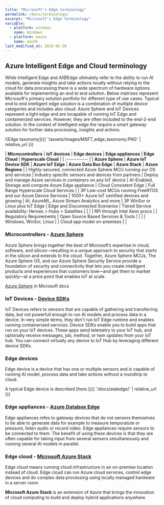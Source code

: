 ```yaml
---
title: "Microsoft's Edge terminology"
permalink: /docs/terminology/
excerpt: "Microsoft's Edge terminology"
variable:
  - platform: windows
    name: Windows
  - platform: macos
    name: macOS
last_modified_at: 2019-05-28
---
```


## Azure Intelligent Edge and Cloud terminology

While Intelligent Edge and AI@Edge ultimately refer to the ability to run AI models, generate insights and take actions locally without relying to the cloud for data processing there is a wide spectrum of hardware options available for implementing an end to end solution. Below matrixes represent Microsoft's primary solution portfolio for different type of use cases. Typical end to end intelligent edge solution is a combination of multiple device categories and includes also cloud. Azure Sphere and IoT Devices represent a light edge and are incapable of running IoT Edge and containerized services. However, they are often included to the end-2-end solution. In the context of intelligent edge the require a smart gateway solution for further data processing, insights and actions.

![Edge taxonomy]({{ '/assets/images/MSFT_edge_taxonomy.PNG' | relative_url }})

| **Microcontrollers** | **IoT devices** | **Edge devices** | **Edge appliances** | **Edge Cloud** | **Hyperscale Cloud** |
| :----------- |
| **Azure Sphere** | **Azure IoT Device SDK** | **Azure IoT Edge** | **Azure Data Box Edge** | **Azure Stack** | **Azure Regions** |
| Highly-secured, connected Azure Sphere MCU running our OS and services | Industry specific sensors and devices from partners | Deploy and manage Azure services in containers on any IoT device | AI-Enabled, Storage and compute Azure Edge appliance | Cloud Consistent Edge | Full Range Hyperscale Cloud Services |
| 3P Low-cost MCUs running FreeRTOS and our Azure Device Services | 1000+ Azure IoT certified devices and growing | AI, AzureML, Azure Stream Analytics and more | 3P WinSvr or Linux plus IoT Edge | Edge and Disconnected Scenarios | Tiered Service availability: Heroes > Hubs > Satellites |
|  |  | RPi through Intel Xeon procs | | Regulatory Requirements | Open Source Based Services & Tools |
|  |  | Windows, WinSvr, Linux | | Cloud app model on-premises | |

### Microcontrollers - [Azure Sphere](https://azure.microsoft.com/en-us/services/azure-sphere/)
Azure Sphere brings together the best of Microsoft’s expertise in cloud, software, and silicon—resulting in a unique approach to security that starts in the silicon and extends to the cloud. Together, Azure Sphere MCUs, The Azure Sphere OS, and our Azure Sphere Security Service provide a foundation of security and connectivity that lets you create intelligent products and experiences that customers love—and get them to market quickly—at a price point that enables IoT at scale.

[Azure Sphere](https://docs.microsoft.com/en-us/azure-sphere/) in Microsoft docs

### IoT Devices - [Device SDKs](https://docs.microsoft.com/en-us/azure/iot-hub/iot-hub-devguide-sdks)

IoT Devices refers to sensors that are capable of gathering and transferring data, but not powerfull enough to run AI models and process data in a device. In very simple terms, they don't run IoT Edge runtime and enables running containerized services. Device SDKs enable you to build apps that run on your IoT devices. These apps send telemetry to your IoT hub, and optionally receive messages, job, method, or twin updates from your IoT hub. You can connect virtually any device to IoT Hub by leveraging different device SDKs.

### Edge devices

Edge device is a device that has one or multiple sensors and is capable of running AI model, process data and take actions without a roundtrip to cloud.

A typical Edge device is described [here.]({{ '/docs/aiatedge/' | relative_url }})

### Edge appliances - [Azure Databox Edge](https://docs.microsoft.com/en-us/azure/databox-online/data-box-edge-overview)

Edge appliances refes to gateway devices that do not sensors themselves to be able to generate data for example to measure temporatute or pressure, listen audio or record video. Edge appliances require sensors to be connected to them. The benefit of using these devices is that they are often capable for taking input from several sensors simultaneously and running several AI models in parallel.

### Edge cloud - [Microsoft Azure Stack](https://azure.microsoft.com/en-us/overview/azure-stack/)

Edge cloud means running cloud infrastructure in an on-premise location instead of cloud. Edge cloud can run Azure cloud services, control edge devices and do complex data processing using locally managed hardware in a server room.

**Microsoft Azure Stack** is an extension of Azure that brings the innovation of cloud computing to build and deploy hybrid applications anywhere. 


